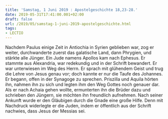 ```yaml
---
title: 'Samstag, 1 Juni 2019 : Apostelgeschichte 18,23-28.'
date: 2019-05-31T17:41:00.001+02:00
draft: false
url: /2019/05/samstag-1-juni-2019-apostelgeschichte.html
tags: 
- LECTIO
---
```


Nachdem Paulus einige Zeit in Antiochia in Syrien geblieben war, zog er weiter, durchwanderte zuerst das galatische Land, dann Phrygien, und stärkte alle Jünger. Ein Jude namens Apollos kam nach Ephesus. Er stammte aus Alexandria, war redekundig und in der Schrift bewandert. Er war unterwiesen im Weg des Herrn. Er sprach mit glühendem Geist und trug die Lehre von Jesus genau vor; doch kannte er nur die Taufe des Johannes. Er begann, offen in der Synagoge zu sprechen. Priszilla und Aquila hörten ihn, nahmen ihn zu sich und legten ihm den Weg Gottes noch genauer dar. Als er nach Achaia gehen wollte, ermunterten ihn die Brüder dazu und schrieben den Jüngern, sie möchten ihn freundlich aufnehmen. Nach seiner Ankunft wurde er den Gläubigen durch die Gnade eine große Hilfe. Denn mit Nachdruck widerlegte er die Juden, indem er öffentlich aus der Schrift nachwies, dass Jesus der Messias sei.